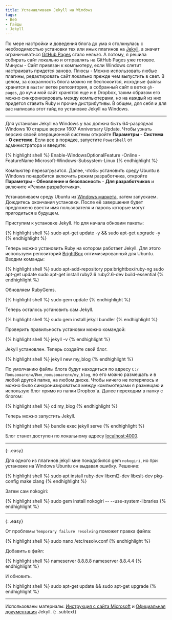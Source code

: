 ```yaml
---
title: Устанавливаем Jekyll на Windows
tags:
- Веб
- Гайды
- Jekyll
---
```


По мере настройки и доведения блога до ума я столкнулась с необходимостью установки тех или иных плагинов на [Jekyll][1], а значит ограничиваться [GitHub Pages][2] стало нельзя. А потому, я решила собирать сайт локально и отправлять на GitHub Pages уже готовое. Минусы - Сайт привязан к компьютеру, если Windows слетит настраивать придется заново. Плюсы - Можно использовать любые плагины, редактировать сайт локально прежде чем выпустить в свет. В целом, за сохранность блога можно не беспокоится, исходные файлы хранится в `master` ветке репозитория, а собранный сайт в ветке `gh-pages`, до кучи мой сайт хранятся еще и в Dropbox, таким образом его можно синхронизировать между компьютерами, но на каждый из них придется ставить Ruby и прочие дистрибутивы.  В общем, для себя и для вас написала этот гайд по установке Jekyll на Windows.

---

Для установки Jekyll на Windows у вас должна быть 64-разрядная Windows 10 старше версии 1607 Anniversary Update. Чтобы узнать версию своей операционной системы откройте **Параметры** - **Система** - **О системе**. Если все в порядке, запустите `PowerShell` от администратора и введите:

{% highlight shell %}
Enable-WindowsOptionalFeature -Online -FeatureName Microsoft-Windows-Subsystem-Linux
{% endhighlight %}

Компьютер перезагрузится. Далее, чтобы установить среду Ubuntu в Windows понадобится включить режим разработчика, откройте **Параметры** - **Обновление и безопасность** - **Для разработчиков** и включите «Режим разработчика».

Устанавливаем среду Ubuntu из [Windows маркета][5], затем запускаем. Дождитесь окончания установки. После её завершения будет предложено ввести имя пользователя и пароль которые могут пригодиться в будущем.

Приступим к установке Jekyll. Но для начала обновим пакеты:

{% highlight shell %}
sudo apt-get update -y && sudo apt-get upgrade -y
{% endhighlight %}

Теперь можно установить Ruby на котором работает Jekyll. Для этого используем репозиторий [BrightBox][6] оптимизированный для Ubuntu. Вводим команды:

{% highlight shell %}
sudo apt-add-repository ppa:brightbox/ruby-ng
sudo apt-get update
sudo apt-get install ruby2.6 ruby2.6-dev build-essential
{% endhighlight %}

Обновляем RubyGems.

{% highlight shell %}
sudo gem update
{% endhighlight %}

Теперь осталось установить сам Jekyll.

{% highlight shell %}
sudo gem install jekyll bundler
{% endhighlight %}

Проверить правильность установки можно командой:

{% highlight shell %}
jekyll -v
{% endhighlight %}

Jekyll установлен. Теперь создайте свой блог.

{% highlight shell %}
jekyll new my_blog
{% endhighlight %}

По умолчанию файлы блога  будут находиться по адресу `C:/Пользователи/Имя_пользователя/my_blog`, но его можно размещать и в любой другой папке, на любом диске. Чтобы ничего не потерялось и можно было синхронизироваться между компьютерами я размещаю и использую блог прямо из папки Dropbox'a. Далее переходим в папку с блогом:

{% highlight shell %}
cd my_blog
{% endhighlight %}

Теперь можно запустить Jekyll.

{% highlight shell %}
bundle exec jekyll serve
{% endhighlight %}

Блог станет доступен по локальному адресу [localhost:4000][7].

---
{: .easy}

Для одного из плагинов jekyll мне понадобился gem `nokogiri`, но при установке на Windows Ubuntu он выдавал ошибку. Решение:

{% highlight shell %}
sudo apt install ruby-dev libxml2-dev libxslt-dev pkg-config make clang
{% endhighlight %}

Затем сам nokogiri:

{% highlight shell %}
sudo gem install nokogiri -- --use-system-libraries
{% endhighlight %}

---
{: .easy}

От проблемы `Temporary failure resolving` поможет правка файла:

{% highlight shell %}
sudo nano /etc/resolv.conf 
{% endhighlight %}

Добавить в файл:

{% highlight shell %}
nameserver 8.8.8.8
nameserver 8.8.4.4
{% endhighlight %}

И обновить.

{% highlight shell %}
sudo apt-get update && sudo apt-get upgrade
{% endhighlight %}

---

Использованы материалы: [Инструкция с сайта Microsoft][3] и [Официальная документация][4] Jekyll.
{: .subtext}

[1]:    http://jekyllrb.com/
[2]:    https://pages.github.com/
[3]:    https://msdn.microsoft.com/en-us/commandline/wsl/install_guide#for-anniversary-update-and-creators-update-install-using-lxrun
[4]:    https://jekyllrb.com/docs/windows/
[5]:    https://www.microsoft.com/store/productId/9NBLGGH4MSV6
[6]:    https://www.brightbox.com/docs/ruby/ubuntu/
[7]:    http://localhost:4000
